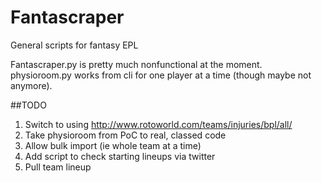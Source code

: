 # Fantascraper
General scripts for fantasy EPL

Fantascraper.py is pretty much nonfunctional at the moment.
physioroom.py works from cli for one player at a time (though maybe not anymore).

##TODO

1. Switch to using http://www.rotoworld.com/teams/injuries/bpl/all/
2. Take physioroom from PoC to real, classed code
3. Allow bulk import (ie whole team at a time)
4. Add script to check starting lineups via twitter
5. Pull team lineup
